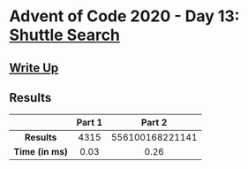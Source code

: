 # Advent of Code 2020 - Day 13: [Shuttle Search](https://adventofcode.com/2020/day/13)

## [Write Up](https://codingap.github.io/advent-of-code/writeups/2020/day13)
## Results
|| **Part 1** | **Part 2** |
|:--:|:---:|:---:|
| **Results** | 4315 | 556100168221141 |
| **Time (in ms)** | 0.03 | 0.26 |